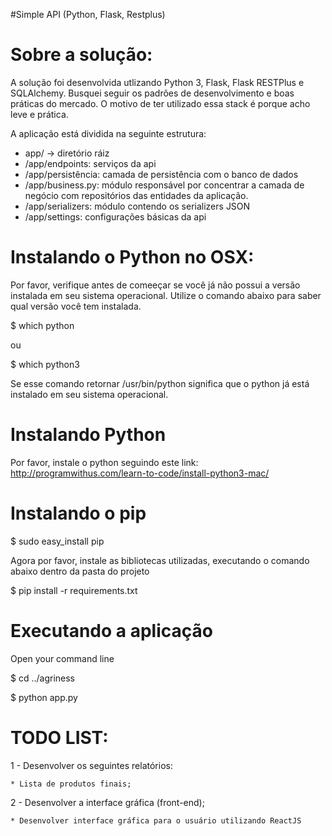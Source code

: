 #Simple API (Python, Flask, Restplus)

# Sobre a solução:
A solução foi desenvolvida utlizando Python 3, Flask, Flask RESTPlus e SQLAlchemy. 
Busquei seguir os padrões de desenvolvimento e boas práticas do mercado. O motivo de ter utilizado essa stack é porque acho leve e prática.

A aplicação está dividida na seguinte estrutura:
* app/ -> diretório ráiz 
* /app/endpoints: serviços da api
* /app/persistência: camada de persistência com o banco de dados
* /app/business.py: módulo responsável por concentrar a camada de negócio com repositórios das entidades da aplicação.
* /app/serializers: módulo contendo os serializers JSON
* /app/settings: configurações básicas da api

# Instalando o Python no OSX:
Por favor, verifique antes de comeeçar se você já não possui a versão instalada em seu sistema operacional.
Utilize o comando abaixo para saber qual versão você tem instalada.

$ which python

ou

$ which python3

Se esse comando retornar /usr/bin/python significa que o python já está instalado em seu sistema operacional.

# Instalando Python
Por favor, instale o python seguindo este link: http://programwithus.com/learn-to-code/install-python3-mac/

# Instalando o pip
$ sudo easy_install pip

Agora por favor, instale as bibliotecas utilizadas, executando o comando abaixo dentro da pasta do projeto

$ pip install -r requirements.txt

# Executando a aplicação
Open your command line

$ cd ../agriness

$ python app.py

# TODO LIST:

1 - Desenvolver os seguintes relatórios:

    * Lista de produtos finais;

2 - Desenvolver a interface gráfica (front-end);

    * Desenvolver interface gráfica para o usuário utilizando ReactJS

